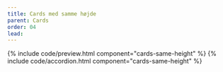```yaml
---
title: Cards med samme højde
parent: Cards
order: 04
lead: 
---
```

{% include code/preview.html component="cards-same-height" %}
{% include code/accordion.html component="cards-same-height" %}

